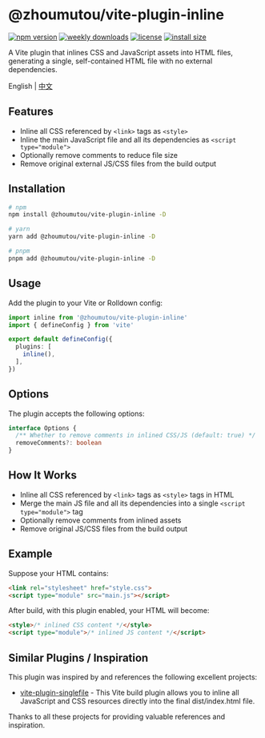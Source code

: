 # @zhoumutou/vite-plugin-inline

[![npm version](https://img.shields.io/npm/v/@zhoumutou/vite-plugin-inline.svg)](https://www.npmjs.com/package/@zhoumutou/vite-plugin-inline)
[![weekly downloads](https://img.shields.io/npm/dw/@zhoumutou/vite-plugin-inline)](https://www.npmjs.com/package/@zhoumutou/vite-plugin-inline)
[![license](https://img.shields.io/npm/l/@zhoumutou/vite-plugin-inline)](https://github.com/zhoumutou/vite-plugin-inline/blob/main/LICENSE)
[![install size](https://packagephobia.com/badge?p=@zhoumutou/vite-plugin-inline)](https://packagephobia.com/result?p=@zhoumutou/vite-plugin-inline)

A Vite plugin that inlines CSS and JavaScript assets into HTML files, generating a single, self-contained HTML file with no external dependencies.

English | [中文](./README.zh_CN.md)

## Features

- Inline all CSS referenced by `<link>` tags as `<style>`
- Inline the main JavaScript file and all its dependencies as `<script type="module">`
- Optionally remove comments to reduce file size
- Remove original external JS/CSS files from the build output

## Installation

```bash
# npm
npm install @zhoumutou/vite-plugin-inline -D

# yarn
yarn add @zhoumutou/vite-plugin-inline -D

# pnpm
pnpm add @zhoumutou/vite-plugin-inline -D
```

## Usage

Add the plugin to your Vite or Rolldown config:

```typescript
import inline from '@zhoumutou/vite-plugin-inline'
import { defineConfig } from 'vite'

export default defineConfig({
  plugins: [
    inline(),
  ],
})
```

## Options

The plugin accepts the following options:

```typescript
interface Options {
  /** Whether to remove comments in inlined CSS/JS (default: true) */
  removeComments?: boolean
}
```

## How It Works

- Inline all CSS referenced by `<link>` tags as `<style>` tags in HTML
- Merge the main JS file and all its dependencies into a single `<script type="module">` tag
- Optionally remove comments from inlined assets
- Remove original JS/CSS files from the build output

## Example

Suppose your HTML contains:

```html
<link rel="stylesheet" href="style.css">
<script type="module" src="main.js"></script>
```

After build, with this plugin enabled, your HTML will become:

```html
<style>/* inlined CSS content */</style>
<script type="module">/* inlined JS content */</script>
```

## Similar Plugins / Inspiration

This plugin was inspired by and references the following excellent projects:

- [vite-plugin-singlefile](https://github.com/richardtallent/vite-plugin-singlefile) - This Vite build plugin allows you to inline all JavaScript and CSS resources directly into the final dist/index.html file.

Thanks to all these projects for providing valuable references and inspiration.
